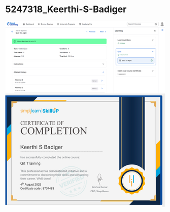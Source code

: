 # 5247318_Keerthi-S-Badiger
![alt text](https://github.com/KeerthiSBadiger/5247318_Keerthi-S-Badiger/blob/d630c9bd65c6c7377dc5440078c0fc2d3645f470/SDLC/Screenshot%202025-08-04%20174034.png)
![alt text](https://github.com/KeerthiSBadiger/5247318_Keerthi-S-Badiger/blob/c75ed20f69c3f972286e04c8ea5bcf9dce3dd35e/GIT/Screenshot%202025-08-04%20190340.png)
